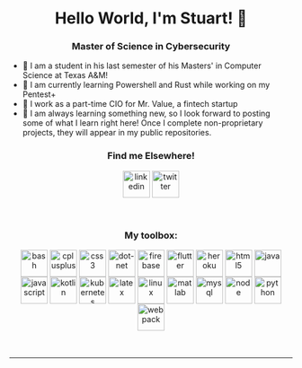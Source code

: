 <h1 align="center">Hello World, I'm Stuart! 👋</h1>
<h3 align="center">Master of Science in Cybersecurity</h3>
<div>

- 🤝 I am a student in his last semester of his Masters' in Computer Science at Texas A&M!
- 🌱 I am currently learning Powershell and Rust while working on my Pentest+
- 🔭 I work as a part-time CIO for Mr. Value, a fintech startup
- 📝 I am always learning something new, so I look forward to posting some of what I learn right here! Once I complete non-proprietary projects, they will appear in my public repositories.
</div>

<h3 align="center">Find me Elsewhere!</h3>
<div align="center">
<img align="center" alt="linkedin" width="48px" src="https://img.icons8.com/fluency/48/000000/linkedin.png" />

<img align="center" alt="twitter" width="48px" src="https://img.icons8.com/color/48/000000/twitter--v1.png" />
</div>
<br /><br />

<h3 align="center">My toolbox:</h3>
<!--bash, c, cplusplus, css3, dot-net, firebase, flutter, github, heroku, html5, java, kotlin, kubernetes, latex, linux, matlab, mysql, python, rust, Webpack-->
<div align="center">
<img align="center" alt="bash" width="48px" src="https://img.icons8.com/color/48/000000/bash.png" />

<img align="center" alt="cplusplus" width="48px" src="https://img.icons8.com/external-tal-revivo-shadow-tal-revivo/48/000000/external-cplusplus-a-general-purpose-descriptive-programming-computer-language-logo-shadow-tal-revivo.png" />
  
<img align="center" alt="css3" width="48px" src="https://img.icons8.com/color/48/000000/css3.png" />

<img align="center" alt="dot-net" width="48px" src="https://img.icons8.com/external-tal-revivo-shadow-tal-revivo/48/000000/external-net-or-dot-net-a-software-framework-developed-by-microsoft-logo-shadow-tal-revivo.png" />
  
<img align="center" alt="firebase" width="48px" src="https://img.icons8.com/color/48/000000/firebase.png" />
  
<img align="center" alt="flutter" width="48px" src="https://img.icons8.com/color/48/000000/flutter.png" />

<img align="center" alt="heroku" width="48px" src="https://img.icons8.com/color/48/000000/heroku.png" />
  
<img align="center" alt="html5" width="48px" src="https://img.icons8.com/color/48/000000/html-5--v1.png" />
  
<img align="center" alt="java" width="48px" src="https://img.icons8.com/color/48/000000/java-coffee-cup-logo--v1.png" />
  
<img align="center" alt="javascript" width="48px" src="https://img.icons8.com/color/48/000000/javascript--v1.png" />
  
<img align="center" alt="kotlin" width="48px" src="https://img.icons8.com/color/48/000000/kotlin.png" />
  
<img align="center" alt="kubernetes" width="48px" src="https://img.icons8.com/color/48/000000/kubernetes.png" />
  
<img align="center" alt="latex" width="48px" src="https://img.icons8.com/fluency/48/000000/texshop.png" />
  
<img align="center" alt="linux" width="48px" src="https://img.icons8.com/color/48/000000/linux--v1.png" />
  
<img align="center" alt="matlab" width="48px" src="https://img.icons8.com/fluency/48/000000/matlab.png" />
  
<img align="center" alt="mysql" width="48px" src="https://img.icons8.com/color/48/000000/mysql-logo.png" />

<img align="center" alt="node" width="48px" src="https://img.icons8.com/fluency/48/000000/node-js.png" />
  
<img align="center" alt="python" width="48px" src="https://img.icons8.com/color/48/000000/python--v1.png" />
  
<img align="center" alt="webpack" width="48px" src="https://img.icons8.com/color/48/000000/webpack.png" />
</div>
<br /><br />

---

<!--[website]:-->
[twitter]: https://twitter.com/thes_s_nelson
[linkedin]: https://www.linkedin.com/in/stuart-nelson/
